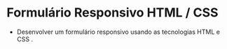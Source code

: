 # Formulário Responsivo HTML / CSS

- Desenvolver um formulário responsivo usando as tecnologias HTML e CSS . 
